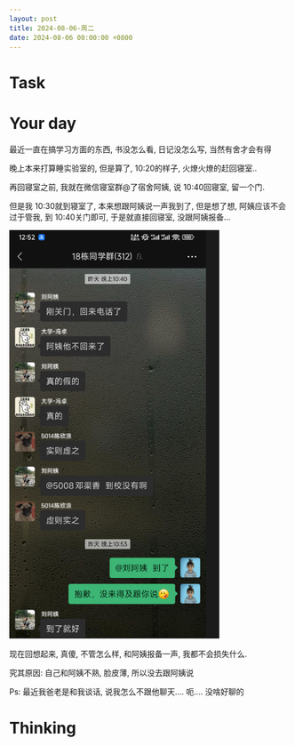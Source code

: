 ```yaml
---
layout: post
title: 2024-08-06-周二
date: 2024-08-06 00:00:00 +0800
---
```





# Task


# Your day


最近一直在搞学习方面的东西, 书没怎么看, 日记没怎么写, 当然有舍才会有得

晚上本来打算睡实验室的, 但是算了, 10:20的样子, 火燎火燎的赶回寝室..

再回寝室之前, 我就在微信寝室群@了宿舍阿姨, 说 10:40回寝室, 留一个门.

但是我 10:30就到寝室了, 本来想跟阿姨说一声我到了, 但是想了想, 阿姨应该不会过于管我, 到 10:40关门即可, 于是就直接回寝室, 没跟阿姨报备...


![](https://raw.githubusercontent.com/i1oveyou/2024-year/master/_posts/img/image-20240808005243907.png)

现在回想起来, 真傻, 不管怎么样, 和阿姨报备一声, 我都不会损失什么.

究其原因: 自己和阿姨不熟, 脸皮薄, 所以没去跟阿姨说

Ps: 最近我爸老是和我谈话, 说我怎么不跟他聊天.... 呃.... 没啥好聊的

# Thinking



